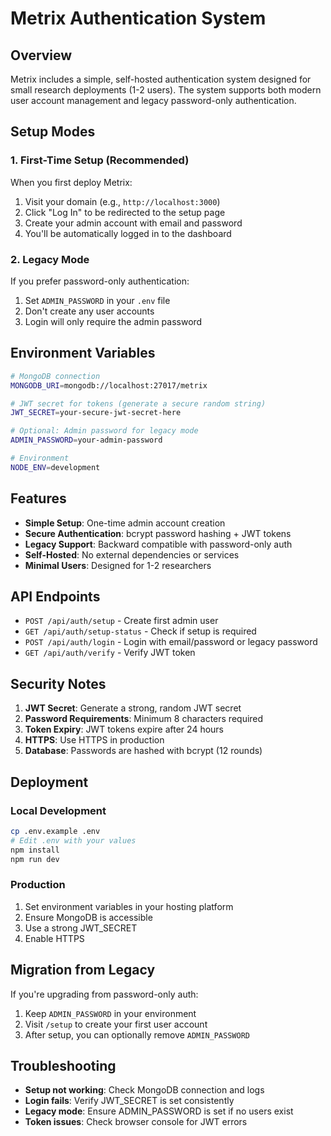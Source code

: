 # Metrix Authentication System

## Overview

Metrix includes a simple, self-hosted authentication system designed for small research deployments (1-2 users). The system supports both modern user account management and legacy password-only authentication.

## Setup Modes

### 1. First-Time Setup (Recommended)
When you first deploy Metrix:
1. Visit your domain (e.g., `http://localhost:3000`)
2. Click "Log In" to be redirected to the setup page
3. Create your admin account with email and password
4. You'll be automatically logged in to the dashboard

### 2. Legacy Mode
If you prefer password-only authentication:
1. Set `ADMIN_PASSWORD` in your `.env` file
2. Don't create any user accounts
3. Login will only require the admin password

## Environment Variables

```bash
# MongoDB connection
MONGODB_URI=mongodb://localhost:27017/metrix

# JWT secret for tokens (generate a secure random string)
JWT_SECRET=your-secure-jwt-secret-here

# Optional: Admin password for legacy mode
ADMIN_PASSWORD=your-admin-password

# Environment
NODE_ENV=development
```

## Features

- **Simple Setup**: One-time admin account creation
- **Secure Authentication**: bcrypt password hashing + JWT tokens
- **Legacy Support**: Backward compatible with password-only auth
- **Self-Hosted**: No external dependencies or services
- **Minimal Users**: Designed for 1-2 researchers

## API Endpoints

- `POST /api/auth/setup` - Create first admin user
- `GET /api/auth/setup-status` - Check if setup is required
- `POST /api/auth/login` - Login with email/password or legacy password
- `GET /api/auth/verify` - Verify JWT token

## Security Notes

1. **JWT Secret**: Generate a strong, random JWT secret
2. **Password Requirements**: Minimum 8 characters required
3. **Token Expiry**: JWT tokens expire after 24 hours
4. **HTTPS**: Use HTTPS in production
5. **Database**: Passwords are hashed with bcrypt (12 rounds)

## Deployment

### Local Development
```bash
cp .env.example .env
# Edit .env with your values
npm install
npm run dev
```

### Production
1. Set environment variables in your hosting platform
2. Ensure MongoDB is accessible
3. Use a strong JWT_SECRET
4. Enable HTTPS

## Migration from Legacy

If you're upgrading from password-only auth:
1. Keep `ADMIN_PASSWORD` in your environment
2. Visit `/setup` to create your first user account
3. After setup, you can optionally remove `ADMIN_PASSWORD`

## Troubleshooting

- **Setup not working**: Check MongoDB connection and logs
- **Login fails**: Verify JWT_SECRET is set consistently
- **Legacy mode**: Ensure ADMIN_PASSWORD is set if no users exist
- **Token issues**: Check browser console for JWT errors
